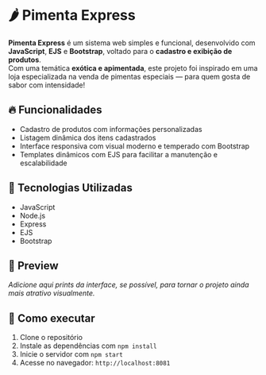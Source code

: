 # 🌶️ Pimenta Express

**Pimenta Express** é um sistema web simples e funcional, desenvolvido com **JavaScript**, **EJS** e **Bootstrap**, voltado para o **cadastro e exibição de produtos**.  
Com uma temática **exótica e apimentada**, este projeto foi inspirado em uma loja especializada na venda de pimentas especiais — para quem gosta de sabor com intensidade!

## 🔥 Funcionalidades

- Cadastro de produtos com informações personalizadas  
- Listagem dinâmica dos itens cadastrados  
- Interface responsiva com visual moderno e temperado com Bootstrap  
- Templates dinâmicos com EJS para facilitar a manutenção e escalabilidade  

## 🤖 Tecnologias Utilizadas

- JavaScript  
- Node.js  
- Express  
- EJS  
- Bootstrap  

## 📸 Preview

*Adicione aqui prints da interface, se possível, para tornar o projeto ainda mais atrativo visualmente.*

## 🚀 Como executar

1. Clone o repositório  
2. Instale as dependências com `npm install`  
3. Inicie o servidor com `npm start`  
4. Acesse no navegador: `http://localhost:8081`
